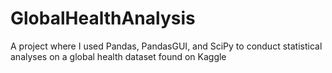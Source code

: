 # GlobalHealthAnalysis
A project where I used Pandas, PandasGUI, and SciPy to conduct statistical analyses on a global health dataset found on Kaggle
